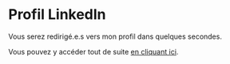 # Profil LinkedIn
Vous serez redirigé.e.s vers mon profil dans quelques secondes.

Vous pouvez y accéder tout de suite [en cliquant ici](https://www.linkedin.com/in/mlindemann/).

<html>
  <head>
    <meta http-equiv="refresh" content="4; URL=https://www.linkedin.com/in/mlindemann/">
  </head>
  <body>
  </body>
</html>
